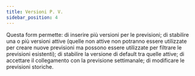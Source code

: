 ```yaml
---
title: Versioni P. V.
sidebar_position: 4
---
```


Questa form permette: di inserire più versioni per le previsioni; di stabilire una o più versioni attive (quelle non attive non potranno essere utilizzate per creare nuove previsioni ma possono essere utilizzate per filtrare le previsioni esistenti); di stabilire la versione di default tra quelle attive; di accettare il collegamento con la previsione settimanale; di modificare le previsioni storiche.





